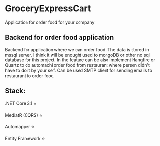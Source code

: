 # GroceryExpressCart
Application for order food for your company

## Backend for order food application

Backend for application where we can order food. The data is stored in mssql server. I think it will be enought used to mongoDB or other no sql database for this project. In the feature can be also implement Hangfire or Quartz to do automachi order food from restaurant where person didn't have to do it by your self. Can be used SMTP client for sending emails to restaurant to order food.
## Stack:
.NET Core 3.1 :star:

MediatR (CQRS) :star:

Automapper :star:

Entity Framework :star:
